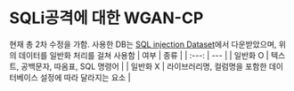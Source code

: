 # SQLi공격에 대한 WGAN-CP
현재 총 2차 수정을 가함.
사용한 DB는 [SQL injection Dataset](https://www.kaggle.com/datasets/sajid576/sql-injection-dataset)에서 다운받았으며, 위의 데이터를 일반화 처리를 걸쳐 사용함
| 여부 | 종류 |
| :---: | --- |
| 일반화 O | 텍스트, 공백문자, 따옴표, SQL 명령어 |
| 일반화 X | 라이브러리명, 컬럼명을 포함한 데이터베이스 설정에 따라 달라지는 요소 |
